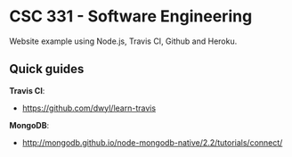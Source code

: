 # CSC 331 - Software Engineering
Website example using Node.js, Travis CI, Github and Heroku.

## Quick guides
**Travis CI**:
- https://github.com/dwyl/learn-travis

**MongoDB**:
- http://mongodb.github.io/node-mongodb-native/2.2/tutorials/connect/
